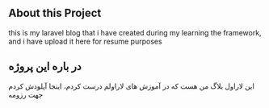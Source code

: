 ## About this Project

this is my laravel blog that i have created during my learning the framework, and i have upload it here for resume purposes



## در باره این پروژه

این لاراول بلاگ من هست که در آموزش های لاراولم درست کردم، اینجا آپلودش کردم جهت رزومه
